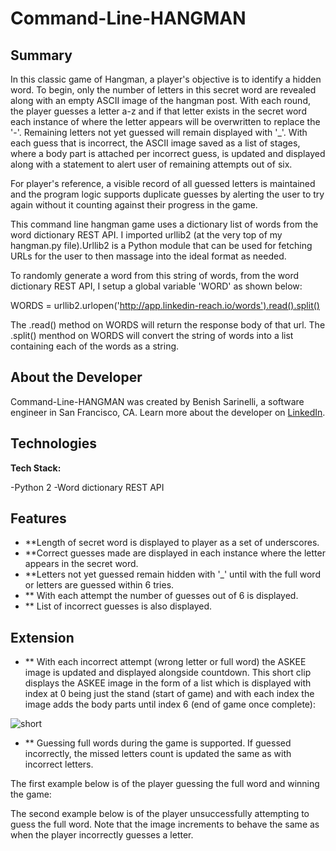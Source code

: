 # Command-Line-HANGMAN

## Summary

In this classic game of Hangman, a player's objective is to identify a hidden word. To begin, only the number of letters in this secret word are revealed along with an empty ASCII image of the hangman post. With each round, the player guesses a letter a-z and if that letter exists in the secret word each instance of where the letter appears will be overwritten to replace the '-'. Remaining letters not yet guessed will remain displayed with '_'.  With each guess that is incorrect, the ASCII image saved as a list of stages, where a body part is attached per incorrect guess, is updated and displayed along with a statement to alert user of remaining attempts out of six. 


For player's reference, a visible record of all guessed letters is maintained and the program logic supports duplicate guesses by alerting the user to try again without it counting against their progress in the game.

This command line hangman game uses a dictionary list of words from the word dictionary REST API. I imported urllib2 (at the very top of my hangman.py file).Urllib2 is a Python module that can be used for fetching URLs for the user to then massage into the ideal format as needed.

To randomly generate a word from this string of words, from the word dictionary REST API, I setup a global variable 'WORD' as shown below:

WORDS = urllib2.urlopen('http://app.linkedin-reach.io/words').read().split() 

The .read() method on WORDS will return the response body of that url.
The .split() menthod on WORDS will convert the string of words into a list containing each of the words as a string.

## About the Developer

Command-Line-HANGMAN was created by Benish Sarinelli, a software engineer in San Francisco, CA. Learn more about the developer on [LinkedIn](https://www.linkedin.com/in/bsarinelli/).

## Technologies

**Tech Stack:**

-Python 2
-Word dictionary REST API

## Features

- **Length of secret word is displayed to player as a set of underscores.
- **Correct guesses made are displayed in each instance where the letter appears in the secret word.
- **Letters not yet guessed remain hidden with '_' until with the full word or letters are guessed within 6 tries.
- ** With each attempt the number of guesses out of 6 is displayed.
- ** List of incorrect guesses is also displayed.

## Extension
- ** With each incorrect attempt (wrong letter or full word) the ASKEE image is updated and displayed alongside countdown.
This short clip displays the ASKEE image in the form of a list which is displayed with index at 0 being just the stand (start of game) and with each index the image adds the body parts until index 6 (end of game once complete):

![short](/static/readme/short.gif)</br>


- ** Guessing full words during the game is supported. If guessed incorrectly, the missed letters count is updated the same as with incorrect letters.

The first example below is of the player guessing the full word and winning the game:


The second example below is of the player unsuccessfully attempting to guess the full word. Note that the image increments to behave the same as when the player incorrectly guesses a letter.
